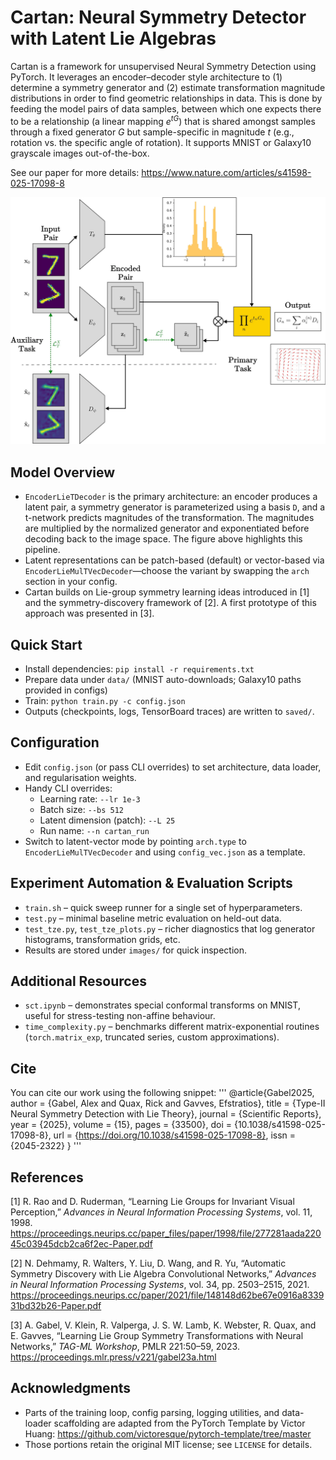 # Cartan: Neural Symmetry Detector with Latent Lie Algebras

Cartan is a framework for unsupervised Neural Symmetry Detection using PyTorch. It leverages an encoder–decoder style architecture to (1) determine a symmetry generator and (2) estimate transformation magnitude distributions in order to find geometric relationships in data. This is done by feeding the model pairs of data samples, between which one expects there to be a relationship (a linear mapping $e^{tG}$) that is shared amongst samples through a fixed generator $G$ but sample-specific in magnitude $t$ (e.g., rotation vs. the specific angle of rotation). It supports MNIST or Galaxy10 grayscale images out-of-the-box.

See our paper for more details: https://www.nature.com/articles/s41598-025-17098-8

<p align="center">
  <picture>
    <source srcset="docs/cartan_arch.webp" type="image/webp">
    <img src="docs/cartan_arch.png" alt="Cartan model architecture" width="720">
  </picture>
</p>

## Model Overview
- `EncoderLieTDecoder` is the primary architecture: an encoder produces a latent pair, a symmetry generator is parameterized using a basis `D`, and a t-network predicts magnitudes of the transformation. The magnitudes are multiplied by the normalized generator and exponentiated before decoding back to the image space. The figure above highlights this pipeline.
- Latent representations can be patch-based (default) or vector-based via `EncoderLieMulTVecDecoder`—choose the variant by swapping the `arch` section in your config.
- Cartan builds on Lie-group symmetry learning ideas introduced in [1] and the symmetry-discovery framework of [2]. A first prototype of this approach was presented in [3].

## Quick Start
- Install dependencies: `pip install -r requirements.txt`
- Prepare data under `data/` (MNIST auto-downloads; Galaxy10 paths provided in configs)
- Train: `python train.py -c config.json`
- Outputs (checkpoints, logs, TensorBoard traces) are written to `saved/`.

## Configuration
- Edit `config.json` (or pass CLI overrides) to set architecture, data loader, and regularisation weights.
- Handy CLI overrides:
  - Learning rate: `--lr 1e-3`
  - Batch size: `--bs 512`
  - Latent dimension (patch): `--L 25`
  - Run name: `--n cartan_run`
- Switch to latent-vector mode by pointing `arch.type` to `EncoderLieMulTVecDecoder` and using `config_vec.json` as a template.

## Experiment Automation & Evaluation Scripts
- `train.sh` – quick sweep runner for a single set of hyperparameters.
- `test.py` – minimal baseline metric evaluation on held-out data.
- `test_tze.py`, `test_tze_plots.py` – richer diagnostics that log generator histograms, transformation grids, etc.
- Results are stored under `images/` for quick inspection.

## Additional Resources
- `sct.ipynb` – demonstrates special conformal transforms on MNIST, useful for stress-testing non-affine behaviour.
- `time_complexity.py` – benchmarks different matrix-exponential routines (`torch.matrix_exp`, truncated series, custom approximations).

## Cite
You can cite our work using the following snippet:
'''
@article{Gabel2025,
  author    = {Gabel, Alex and Quax, Rick and Gavves, Efstratios},
  title     = {Type-II Neural Symmetry Detection with Lie Theory},
  journal   = {Scientific Reports},
  year      = {2025},
  volume    = {15},
  pages     = {33500},
  doi       = {10.1038/s41598-025-17098-8},
  url       = {https://doi.org/10.1038/s41598-025-17098-8},
  issn      = {2045-2322}
}
'''

## References
[1] R. Rao and D. Ruderman, “Learning Lie Groups for Invariant Visual Perception,” *Advances in Neural Information Processing Systems*, vol. 11, 1998. https://proceedings.neurips.cc/paper_files/paper/1998/file/277281aada22045c03945dcb2ca6f2ec-Paper.pdf

[2] N. Dehmamy, R. Walters, Y. Liu, D. Wang, and R. Yu, “Automatic Symmetry Discovery with Lie Algebra Convolutional Networks,” *Advances in Neural Information Processing Systems*, vol. 34, pp. 2503–2515, 2021. https://proceedings.neurips.cc/paper/2021/file/148148d62be67e0916a833931bd32b26-Paper.pdf

[3] A. Gabel, V. Klein, R. Valperga, J. S. W. Lamb, K. Webster, R. Quax, and E. Gavves, “Learning Lie Group Symmetry Transformations with Neural Networks,” *TAG-ML Workshop*, PMLR 221:50–59, 2023. https://proceedings.mlr.press/v221/gabel23a.html

## Acknowledgments
- Parts of the training loop, config parsing, logging utilities, and data-loader scaffolding are adapted from the PyTorch Template by Victor Huang: https://github.com/victoresque/pytorch-template/tree/master
- Those portions retain the original MIT license; see `LICENSE` for details.
